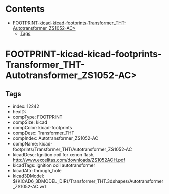 



Contents
========

* [FOOTPRINT-kicad-kicad-footprints-Transformer_THT-Autotransformer_ZS1052-AC>](#footprint-kicad-kicad-footprints-transformer_tht-autotransformer_zs1052-ac)
	* [Tags](#tags)

# FOOTPRINT-kicad-kicad-footprints-Transformer_THT-Autotransformer_ZS1052-AC>

## Tags

- index: 12242
- hexID: 
- oompType: FOOTPRINT
- oompSize: kicad
- oompColor: kicad-footprints
- oompDesc: Transformer_THT
- oompIndex: Autotransformer_ZS1052-AC
- oompName: kicad-footprints/Transformer_THT/Autotransformer_ZS1052-AC
- kicadDesc: Ignition coil for xenon flash, http://www.excelitas.com/downloads/ZS1052ACH.pdf
- kicadTags: ignition coil autotransformer
- kicadAttr: through_hole
- kicad3DModel: ${KICAD6_3DMODEL_DIR}/Transformer_THT.3dshapes/Autotransformer_ZS1052-AC.wrl
